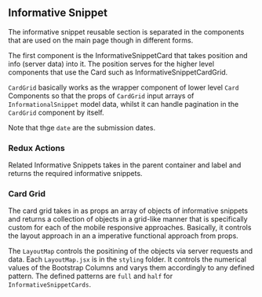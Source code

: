 ## Informative Snippet

The informative snippet
reusable section is separated
in the components that are used
on the main page though in 
different forms.

The first component is the 
InformativeSnippetCard that takes
position and info (server data)
into it. The position serves for
the higher level components that 
use the Card such as 
InformativeSnippetCardGrid.

`CardGrid` basically works as the
wrapper component of lower level
`Card` Components so that the 
props of `CardGrid` input arrays 
of `InformationalSnippet` 
model data, whilst it can handle
pagination in the `CardGrid`
component by itself. 


Note that thge `date` are the
submission dates.


### Redux Actions
Related Informative Snippets takes
in the parent container and label
and returns the required informative
snippets.

### Card Grid
The card grid takes in as props an array
of objects of informative snippets and
returns a collection of objects in a 
grid-like manner that is specifically
custom for each of the mobile responsive
approaches. Basically, it
controls the layout approach in an a 
imperative functional approach from 
props. 

The `LayoutMap` controls the positining
of the objects via server requests and 
data. Each `LayoutMap.jsx` is in the `styling`
folder. It controls the numerical values of the 
Bootstrap Columns and varys them accordingly to
any defined pattern. The defined patterns are 
`full` and `half` for `InformativeSnippetCards`.
